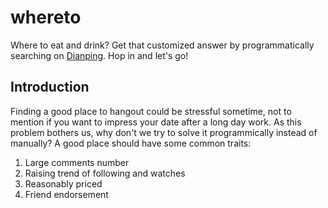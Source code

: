# whereto
Where to eat and drink? Get that customized answer by programmatically searching on [Dianping](http://www.dianping.com/). Hop in and let's go! 

## Introduction
Finding a good place to hangout could be stressful sometime, not to mention if you want to impress your date after a long day work. As this problem bothers us, why don't we try to solve it programmically instead of manually? A good place should have some common traits: 
1. Large comments number
2. Raising trend of following and watches
3. Reasonably priced
4. Friend endorsement
